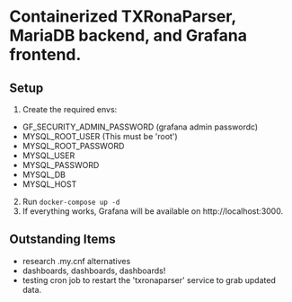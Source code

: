 # Containerized TXRonaParser, MariaDB backend, and Grafana frontend.

## Setup
1. Create the required envs:
- GF_SECURITY_ADMIN_PASSWORD (grafana admin passwordc)
- MYSQL_ROOT_USER (This must be 'root')
- MYSQL_ROOT_PASSWORD
- MYSQL_USER
- MYSQL_PASSWORD
- MYSQL_DB
- MYSQL_HOST

2. Run `docker-compose up -d`
3. If everything works, Grafana will be available on http://localhost:3000.

## Outstanding Items
- research .my.cnf alternatives
- dashboards, dashboards, dashboards!
- testing cron job to restart the 'txronaparser' service to grab updated data.
